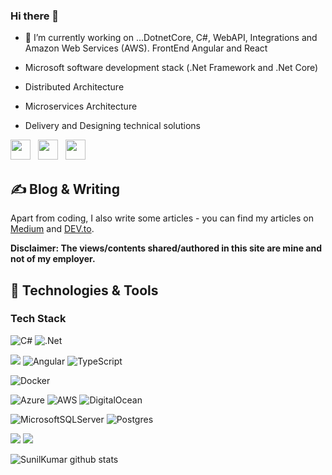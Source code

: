 ### Hi there 👋
- 🔭 I’m currently working on ...DotnetCore, C#, WebAPI, Integrations and Amazon Web Services (AWS). FrontEnd Angular and React

- Microsoft software development stack (.Net Framework and .Net Core)
- Distributed Architecture
- Microservices Architecture
- Delivery and Designing technical solutions

<a href="https://www.linkedin.com/in/sunil-kumar-boda"><img src="https://cdn.jsdelivr.net/npm/simple-icons@v3/icons/linkedin.svg" width="32px" /></a> &nbsp; <a href="https://medium.com/@sunil-kumar-60226"><img src="https://cdn.jsdelivr.net/npm/simple-icons@v3/icons/medium.svg" width="32px" /></a> &nbsp; <a href="mailto:sunilkumar.medium@gmail.com"><img src="https://cdn.jsdelivr.net/npm/simple-icons@v3/icons/gmail.svg" width="32px" /></a>

## &#x270d; Blog & Writing

Apart from coding, I also write some articles - you can find my articles on [Medium](https://sunil-kumar-60226.medium.com/) and [DEV.to](https://dev.to/sunilkumarmedium).

**Disclaimer: The views/contents shared/authored in this site are mine and not of my employer.**

## 🔧 Technologies & Tools
### Tech Stack
![C#](https://img.shields.io/badge/c%23-%23239120.svg?style=for-the-badge&logo=c-sharp&logoColor=white)
![.Net](https://img.shields.io/badge/.NET-5C2D91?style=for-the-badge&logo=.net&logoColor=white)

![](https://img.shields.io/badge/Code-react-informational?style=flat&logo=react&logoColor=white&color=2bbc8a)
![Angular](https://img.shields.io/badge/angular-%23DD0031.svg?style=for-the-badge&logo=angular&logoColor=white)
![TypeScript](https://img.shields.io/badge/typescript-%23007ACC.svg?style=for-the-badge&logo=typescript&logoColor=white)

![Docker](https://img.shields.io/badge/docker-%230db7ed.svg?style=for-the-badge&logo=docker&logoColor=white)

![Azure](https://img.shields.io/badge/azure-%230072C6.svg?style=for-the-badge&logo=microsoftazure&logoColor=white)
![AWS](https://img.shields.io/badge/AWS-%23FF9900.svg?style=for-the-badge&logo=amazon-aws&logoColor=white)
![DigitalOcean](https://img.shields.io/badge/DigitalOcean-%230167ff.svg?style=for-the-badge&logo=digitalOcean&logoColor=white)

![MicrosoftSQLServer](https://img.shields.io/badge/Microsoft%20SQL%20Sever-CC2927?style=for-the-badge&logo=microsoft%20sql%20server&logoColor=white)
![Postgres](https://img.shields.io/badge/postgres-%23316192.svg?style=for-the-badge&logo=postgresql&logoColor=white)

![](https://img.shields.io/badge/Tools-Kubernetes-informational?style=flat&logo=kubernetes&logoColor=white&color=2bbc8a)
![](https://img.shields.io/badge/Tools-jenkins-informational?style=flat&logo=jenkins&logoColor=white&color=2bbc8a)


![SunilKumar github stats](https://github-readme-stats.vercel.app/api?username=sunilkumarmedium&show_icons=true&theme=radical)
<!--
**sunilkumarmedium/sunilkumarmedium** is a ✨ _special_ ✨ repository because its `README.md` (this file) appears on your GitHub profile.

Here are some ideas to get you started:

- 🔭 I’m currently working on ...
- 🌱 I’m currently learning ...
- 👯 I’m looking to collaborate on ...
- 🤔 I’m looking for help with ...
- 💬 Ask me about ...
- 📫 How to reach me: ...
- 😄 Pronouns: ...
- ⚡ Fun fact: ...
-->
